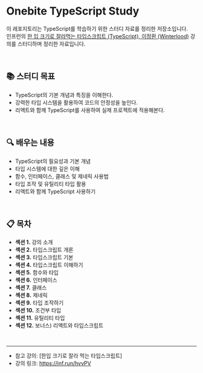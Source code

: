# Onebite TypeScript Study

이 레포지토리는 TypeScript를 학습하기 위한 스터디 자료를 정리한 저장소입니다.  
인프런의 [한 입 크기로 잘라먹는 타입스크립트 (TypeScript), 이정환 (Winterlood)](https://www.inflearn.com/course/%ED%95%9C%EC%9E%85-%ED%81%AC%EA%B8%B0-%ED%83%80%EC%9E%85%EC%8A%A4%ED%81%AC%EB%A6%BD%ED%8A%B8) 강의를 스터디하며 정리한 자료입니다.  

<br/>

## 📚 스터디 목표 

- TypeScript의 기본 개념과 특징을 이해한다.
- 강력한 타입 시스템을 활용하여 코드의 안정성을 높인다.
- 리액트와 함께 TypeScript를 사용하여 실제 프로젝트에 적용해본다.

<br/>

## 🔍 배우는 내용

- TypeScript의 필요성과 기본 개념
- 타입 시스템에 대한 깊은 이해
- 함수, 인터페이스, 클래스 및 제네릭 사용법
- 타입 조작 및 유틸리티 타입 활용
- 리액트와 함께 TypeScript 사용하기

<br/>

## 📋 목차

- **섹션 1.** 강의 소개
- **섹션 2.** 타입스크립트 개론
- **섹션 3.** 타입스크립트 기본
- **섹션 4.** 타입스크립트 이해하기
- **섹션 5.** 함수와 타입
- **섹션 6.** 인터페이스
- **섹션 7.** 클래스
- **섹션 8.** 제네릭
- **섹션 9.** 타입 조작하기
- **섹션 10.** 조건부 타입
- **섹션 11.** 유틸리티 타입
- **섹션 12.** 보너스) 리액트와 타입스크립트
<br/>

---
- 참고 강의: [한입 크기로 잘라 먹는 타입스크립트]
- 강의 링크: https://inf.run/hvvPV

